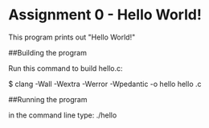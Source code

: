 # Assignment 0 - Hello World!

This program prints out "Hello World!"

##Building the program

Run this command to build hello.c:

$ clang -Wall -Wextra -Werror -Wpedantic -o hello hello .c

##Running the program

in the command line type: ./hello

